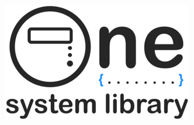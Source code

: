 <Img src="https://github.com/deltarobotone/image_database/blob/master/logos/logos%20(6).PNG" width=700>
